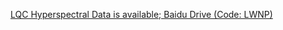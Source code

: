 [LQC Hyperspectral Data is available; Baidu Drive (Code: LWNP)](https://pan.baidu.com/s/109NwvrX6DtPx6BDfVG4_VQ)
